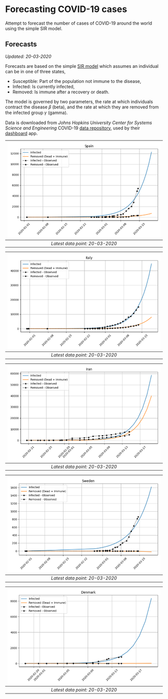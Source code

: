 
# Forecasting COVID-19 cases

Attempt to forecast the number of cases of COVID-19 around the world using the simple SIR model.

## Forecasts
*Updated: 20-03-2020*

Forecasts are based on the simple [SIR model](https://en.wikipedia.org/wiki/Compartmental_models_in_epidemiology#The_SIR_model) which assumes
an individual can be in one of three states,

- Susceptible: Part of the population not immune to the disease, 
- Infected: Is currently infected,
- Removed: Is immune after a recovery or death.

The model is governed by two parameters, the rate at which individuals contract the disease 𝛽 (beta), and the rate at which they are removed from the infected group 𝛾 (gamma). 

Data is downloaded from *Johns Hopkins University Center for Systems Science and Engineering* COVID-19 [data repository](](https://github.com/CSSEGISandData/COVID-19)), used by their 
[dashboard](https://www.arcgis.com/apps/opsdashboard/index.html#/bda7594740fd40299423467b48e9ecf6) app.

|![Spain](forecast_plots/spain_sir.png)|
|:----------------------------------------:|
| *Latest data point: 20-03-2020*|

|![Italy](forecast_plots/italy_sir.png)|
|:----------------------------------------:|
| *Latest data point: 20-03-2020*|

|![Iran](forecast_plots/iran_sir.png)|
|:----------------------------------------:|
| *Latest data point: 20-03-2020*|

|![Sweden](forecast_plots/sweden_sir.png)|
|:----------------------------------------:|
| *Latest data point: 20-03-2020*|

|![Denmark](forecast_plots/denmark_sir.png)|
|:----------------------------------------:|
| *Latest data point: 20-03-2020*|
